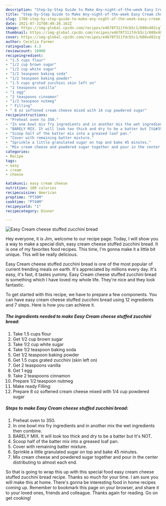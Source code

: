 ```yaml
---
description: "Step-by-Step Guide to Make Any-night-of-the-week Easy Cream cheese stuffed zucchini bread"
title: "Step-by-Step Guide to Make Any-night-of-the-week Easy Cream cheese stuffed zucchini bread"
slug: 1708-step-by-step-guide-to-make-any-night-of-the-week-easy-cream-cheese-stuffed-zucchini-bread
date: 2021-07-31T08:40:26.162Z
image: https://img-global.cpcdn.com/recipes/e4678f311fdcb5c1/680x482cq70/easy-cream-cheese-stuffed-zucchini-bread-recipe-main-photo.jpg
thumbnail: https://img-global.cpcdn.com/recipes/e4678f311fdcb5c1/680x482cq70/easy-cream-cheese-stuffed-zucchini-bread-recipe-main-photo.jpg
cover: https://img-global.cpcdn.com/recipes/e4678f311fdcb5c1/680x482cq70/easy-cream-cheese-stuffed-zucchini-bread-recipe-main-photo.jpg
author: Cecelia Farmer
ratingvalue: 4.3
reviewcount: 18900
recipeingredient:
- "1.5 cups flour"
- "1/2 cup brown sugar"
- "1/2 cup white sugar"
- "1/2 teaspoon baking soda"
- "1/2 teaspoon baking powder"
- "1.5 cups grated zucchini skin left on"
- "2 teaspoons vanilla"
- "1 egg"
- "2 teaspoons cinnamon"
- "1/2 teaspoon nutmeg"
- " Filling"
- " 8 oz softened cream cheese mixed with 14 cup powdered sugar"
recipeinstructions:
- "Preheat oven to 350."
- "In one bowl mix fry ingredients and in another mix the wet ingredients then combine."
- "BARELY MIX. It will look too thick and dry to be a batter but It&#39;s NOT."
- "Scoop half of the batter mix into a greased loaf pan."
- "Cover with remaining batter mixture."
- "Sprinkle a little granulated sugar on top and bake 45 minutes."
- "Mix cream cheese and powdered sugar together and pour in the center distributing to almost each end."
categories:
- Recipe
tags:
- easy
- cream
- cheese

katakunci: easy cream cheese 
nutrition: 109 calories
recipecuisine: American
preptime: "PT30M"
cooktime: "PT40M"
recipeyield: "1"
recipecategory: Dinner

---
```



![Easy Cream cheese stuffed zucchini bread](https://img-global.cpcdn.com/recipes/e4678f311fdcb5c1/680x482cq70/easy-cream-cheese-stuffed-zucchini-bread-recipe-main-photo.jpg)

Hey everyone, it is Jim, welcome to our recipe page. Today, I will show you a way to make a special dish, easy cream cheese stuffed zucchini bread. It is one of my favorites food recipes. This time, I'm gonna make it a little bit unique. This will be really delicious.

Easy Cream cheese stuffed zucchini bread is one of the most popular of current trending meals on earth. It's appreciated by millions every day. It's easy, it's fast, it tastes yummy. Easy Cream cheese stuffed zucchini bread is something which I have loved my whole life. They're nice and they look fantastic.




To get started with this recipe, we have to prepare a few components. You can have easy cream cheese stuffed zucchini bread using 12 ingredients and 7 steps. Here is how you can achieve it.

<!--inarticleads1-->

##### The ingredients needed to make Easy Cream cheese stuffed zucchini bread:

1. Take 1.5 cups flour
1. Get 1/2 cup brown sugar
1. Take 1/2 cup white sugar
1. Take 1/2 teaspoon baking soda
1. Get 1/2 teaspoon baking powder
1. Get 1.5 cups grated zucchini (skin left on)
1. Get 2 teaspoons vanilla
1. Get 1 egg
1. Take 2 teaspoons cinnamon
1. Prepare 1/2 teaspoon nutmeg
1. Make ready  Filling:
1. Prepare  8 oz softened cream cheese mixed with 1/4 cup powdered sugar




<!--inarticleads2-->

##### Steps to make Easy Cream cheese stuffed zucchini bread:

1. Preheat oven to 350.
1. In one bowl mix fry ingredients and in another mix the wet ingredients then combine.
1. BARELY MIX. It will look too thick and dry to be a batter but It&#39;s NOT.
1. Scoop half of the batter mix into a greased loaf pan.
1. Cover with remaining batter mixture.
1. Sprinkle a little granulated sugar on top and bake 45 minutes.
1. Mix cream cheese and powdered sugar together and pour in the center distributing to almost each end.




So that is going to wrap this up with this special food easy cream cheese stuffed zucchini bread recipe. Thanks so much for your time. I am sure you will make this at home. There's gonna be interesting food in home recipes coming up. Remember to bookmark this page on your browser, and share it to your loved ones, friends and colleague. Thanks again for reading. Go on get cooking!
